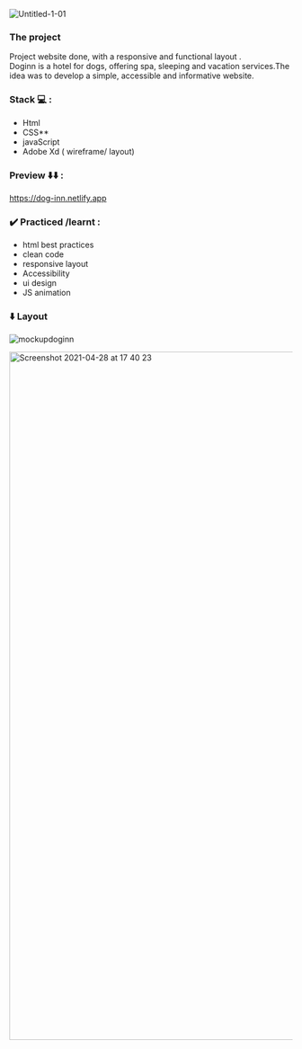   
![Untitled-1-01](https://user-images.githubusercontent.com/81806904/116468349-a730f200-a868-11eb-9710-229169f12772.png)


### The project
Project website done, with a responsive and functional layout .<br>
Doginn is a hotel for dogs, offering spa, sleeping and vacation services.The idea was to develop a simple, accessible and informative website.

### Stack 💻 :
- Html
- CSS**
- javaScript
- Adobe Xd ( wireframe/ layout)

### Preview ⬇️⬇️ :

https://dog-inn.netlify.app

### ✔️ Practiced /learnt :

- html best practices
- clean code
- responsive layout
- Accessibility
- ui design
- JS animation


### ⬇️ Layout
![mockupdoginn](https://user-images.githubusercontent.com/81806904/117641631-4a91d900-b17e-11eb-9821-dc7d4f10a14e.png)



<img width="1225" alt="Screenshot 2021-04-28 at 17 40 23" src="https://user-images.githubusercontent.com/81806904/116448257-cde32e80-a850-11eb-81bf-195853ee0c12.png">

